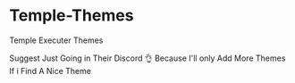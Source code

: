 # Temple-Themes

Temple Executer Themes

Suggest Just Going in Their Discord 👌 
Because I'll only Add More Themes If i Find A Nice Theme
